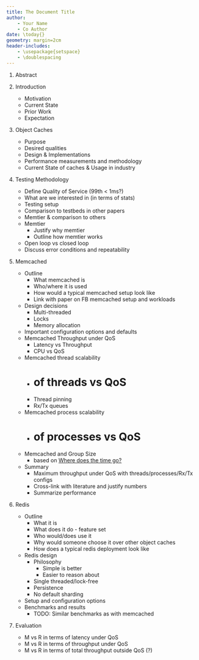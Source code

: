 ```yaml
---
title: The Document Title
author:
    - Your Name
    - Co Author
date: \today{}
geometry: margin=2cm
header-includes:
    - \usepackage{setspace}
    - \doublespacing
---
```







1. Abstract
2. Introduction
    * Motivation
    * Current State
    * Prior Work
    * Expectation

3. Object Caches
    * Purpose
    * Desired qualities
    * Design & Implementations
    * Performance measurements and methodology
    * Current State of caches & Usage in industry

4. Testing Methodology
    * Define Quality of Service (99th < 1ms?)
    * What are we interested in (in terms of stats)
    * Testing setup
    * Comparison to testbeds in other papers
    * Memtier & comparison to others
    * Memtier
        - Justify why memtier
        - Outline how memtier works
    * Open loop vs closed loop
    * Discuss error conditions and repeatability

5. Memcached
    * Outline
        - What memcached is
        - Who/where it is used
        - How would a typical memcached setup look like
        - Link with paper on FB memcached setup and workloads
    * Design decisions
        - Multi-threaded
        - Locks
        - Memory allocation
    * Important configuration options and defaults
    * Memcached Throughput under QoS
        - Latency vs Throughput
        - CPU vs QoS
    * Memcached thread scalability
        - # of threads vs QoS
        - Thread pinning
        - Rx/Tx queues
    * Memcached process scalability
        - # of processes vs QoS
    * Memcached and Group Size
        - based on [Where does the time go?](http://ieeexplore.ieee.org/stamp/stamp.jsp?tp=&arnumber=7095781)
    * Summary
        - Maximum throughput under QoS with threads/processes/Rx/Tx configs
        - Cross-link with literature and justify numbers
        - Summarize performance

6. Redis
    * Outline
        - What it is
        - What does it do - feature set
        - Who would/does use it
        - Why would someone choose it over other object caches
        - How does a typical redis deployment look like
    * Redis design
        - Philosophy
            + Simple is better
            + Easier to reason about
        - Single threaded/lock-free
        - Persistence
        - No default sharding
    * Setup and configuration options
    * Benchmarks and results
        - TODO: Similar benchmarks as with memcached

7. Evaluation
    * M vs R in terms of latency under QoS
    * M vs R in terms of throughput under QoS
    * M vs R in terms of total throughput outside QoS (?)



        
        

